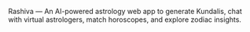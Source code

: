 Rashiva — An AI-powered astrology web app to generate Kundalis, chat with virtual astrologers, match horoscopes, and explore zodiac insights.